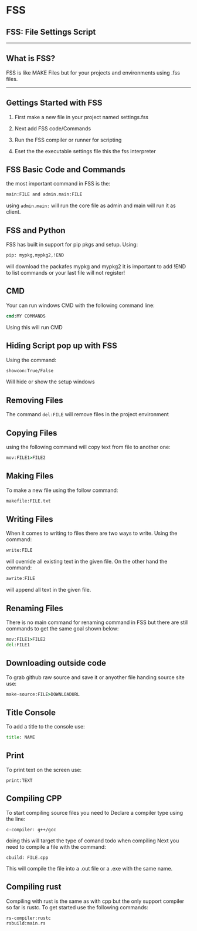 # FSS
## FSS: File Settings Script
------------------------
## What is FSS?
FSS is like MAKE Files but for your projects and environments using .fss files.

------------------------
## Gettings Started with FSS

1) First make a new file in your project named settings.fss

2) Next add FSS code/Commands

3) Run the FSS compiler or runner for scripting 

4) Eset the the executable settings file this the fss interpreter

## FSS Basic Code and Commands
 the most important command in FSS is the:
 ```cmd
 main:FILE and admin.main:FILE
 ```
 using ``admin.main:`` will run the core file as admin and main will run it as client. 

## FSS and Python

FSS has built in support for pip pkgs and setup. Using:
```cmd
pip: mypkg,mypkg2,!END
```
will download the packafes mypkg and mypkg2 it is important to add !END to list commands or your last file will not register!

## CMD 

Your can run windows CMD with the following command line:
```cmd
cmd:MY COMMANDS
```
Using this will run CMD 


## Hiding Script pop up with FSS

Using the command:
```cmd 
showcon:True/False
```
Will hide or show the setup windows

## Removing Files
 The command ```del:FILE``` will remove files in the project environment

## Copying Files 
using the following command will copy text from file to another one:
```cmd
mov:FILE1>FILE2
```

## Making Files

To make a new file using the follow command: 
```cmd
makefile:FILE.txt
```
## Writing Files
When it comes to writing to files there are two ways to write. Using the command: 
```cmd 
write:FILE
``` 
will override all existing text in the given file. On the other hand the command:
```cmd 
awrite:FILE
```
will append all text in the given file. 
## Renaming Files
There is no main command for renaming command in FSS but there are still commands to get the same goal shown below:
```cmd
mov:FILE1>FILE2
del:FILE1
```
## Downloading outside code

To grab github raw source and save it or anyother file handing source site use: 
```cmd
make-source:FILE>DOWNLOADURL
```

## Title Console
To add a title to the console use:
```cmd 
title: NAME
```

## Print
To print text on the screen use:
```
print:TEXT
```

## Compiling CPP 

To start compiling source files you need to 
Declare a compiler type using the line: 
```
c-compiler: g++/gcc
```
doing this will target the type of comand todo when compiling 
Next you need to compile a file with the command:
```
cbuild: FILE.cpp
``` 
This will compile the file into a .out file or a .exe with the same name.

## Compiling rust

Compiling with rust is the same as with cpp but the only support compiler so far is rustc. To get started use the following commands:
```
rs-compiler:rustc
rsbuild:main.rs
```

